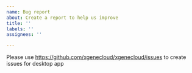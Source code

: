 ```yaml
---
name: Bug report
about: Create a report to help us improve
title: ''
labels: ''
assignees: ''

---
```


Please use https://github.com/xgenecloud/xgenecloud/issues to create issues for desktop app
